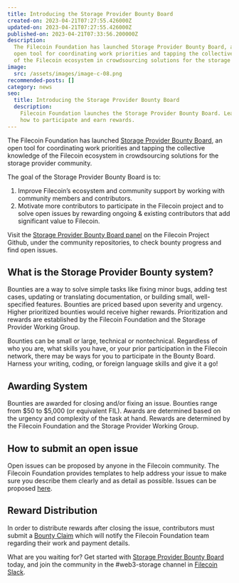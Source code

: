 ```yaml
---
title: Introducing the Storage Provider Bounty Board
created-on: 2023-04-21T07:27:55.426000Z
updated-on: 2023-04-21T07:27:55.426000Z
published-on: 2023-04-21T07:33:56.200000Z
description:
  The Filecoin Foundation has launched Storage Provider Bounty Board, an
  open tool for coordinating work priorities and tapping the collective knowledge
  of the Filecoin ecosystem in crowdsourcing solutions for the storage provider community.
image:
  src: /assets/images/image-c-08.png
recommended-posts: []
category: news
seo:
  title: Introducing the Storage Provider Bounty Board
  description:
    Filecoin Foundation launches the Storage Provider Bounty Board. Learn
    how to participate and earn rewards.
---
```


The Filecoin Foundation has launched [Storage Provider Bounty Board](https://github.com/filecoin-project/community/tree/master/storage-provider-bounty-program), an open tool for coordinating work priorities and tapping the collective knowledge of the Filecoin ecosystem in crowdsourcing solutions for the storage provider community.

The goal of the Storage Provider Bounty Board is to:

1. Improve Filecoin’s ecosystem and community support by working with community members and contributors.
2. Motivate more contributors to participate in the Filecoin project and to solve open issues by rewarding ongoing & existing contributors that add significant value to Filecoin.

Visit the [Storage Provider Bounty Board panel](https://github.com/filecoin-project/community/tree/master/storage-provider-bounty-program) on the Filecoin Project Github, under the community repositories, to check bounty progress and find open issues.

## **What is the Storage Provider Bounty system?**

Bounties are a way to solve simple tasks like fixing minor bugs, adding test cases, updating or translating documentation, or building small, well-specified features. Bounties are priced based upon severity and urgency. Higher prioritized bounties would receive higher rewards. Prioritization and rewards are established by the Filecoin Foundation and the Storage Provider Working Group.

Bounties can be small or large, technical or nontechnical. Regardless of who you are, what skills you have, or your prior participation in the Filecoin network, there may be ways for you to participate in the Bounty Board. Harness your writing, coding, or foreign language skills and give it a go!

## **Awarding System**

Bounties are awarded for closing and/or fixing an issue. Bounties range from $50 to $5,000 (or equivalent FIL). Awards are determined based on the urgency and complexity of the task at hand. Rewards are determined by the Filecoin Foundation and the Storage Provider Working Group.

## **How to submit an open issue**

Open issues can be proposed by anyone in the Filecoin community. The Filecoin Foundation provides templates to help address your issue to make sure you describe them clearly and as detail as possible. Issues can be proposed [here](https://github.com/filecoin-project/community/tree/master/storage-provider-bounty-program#contributing-to-an-open-issue).

## **Reward Distribution**

In order to distribute rewards after closing the issue, contributors must submit a [Bounty Claim](https://github.com/filecoin-project/community/issues/new/choose) which will notify the Filecoin Foundation team regarding their work and payment details.

What are you waiting for? Get started with [Storage Provider Bounty Board](https://github.com/filecoin-project/community/tree/master/storage-provider-bounty-program) today, and join the community in the #web3-storage channel in [Filecoin Slack](https://app.slack.com/client/TEHTVS1L6/C027XP5BTGB/thread/G01KU7G441Y-1616053098.177800).
